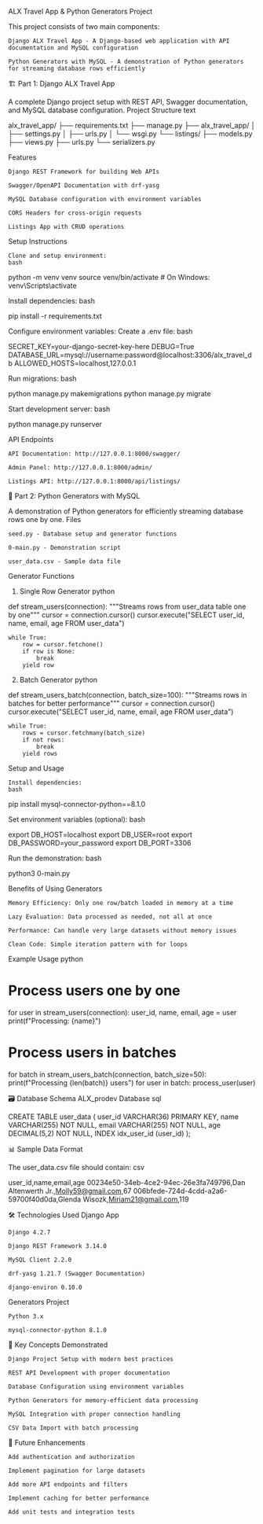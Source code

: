 ALX Travel App & Python Generators Project

This project consists of two main components:

    Django ALX Travel App - A Django-based web application with API documentation and MySQL configuration

    Python Generators with MySQL - A demonstration of Python generators for streaming database rows efficiently

🏗️ Part 1: Django ALX Travel App

A complete Django project setup with REST API, Swagger documentation, and MySQL database configuration.
Project Structure
text

alx_travel_app/
├── requirements.txt
├── manage.py
├── alx_travel_app/
│   ├── settings.py
│   ├── urls.py
│   └── wsgi.py
└── listings/
    ├── models.py
    ├── views.py
    ├── urls.py
    └── serializers.py

Features

    Django REST Framework for building Web APIs

    Swagger/OpenAPI Documentation with drf-yasg

    MySQL Database configuration with environment variables

    CORS Headers for cross-origin requests

    Listings App with CRUD operations

Setup Instructions

    Clone and setup environment:
    bash

python -m venv venv
source venv/bin/activate  # On Windows: venv\Scripts\activate

Install dependencies:
bash

pip install -r requirements.txt

Configure environment variables:
Create a .env file:
bash

SECRET_KEY=your-django-secret-key-here
DEBUG=True
DATABASE_URL=mysql://username:password@localhost:3306/alx_travel_db
ALLOWED_HOSTS=localhost,127.0.0.1

Run migrations:
bash

python manage.py makemigrations
python manage.py migrate

Start development server:
bash

python manage.py runserver

API Endpoints

    API Documentation: http://127.0.0.1:8000/swagger/

    Admin Panel: http://127.0.0.1:8000/admin/

    Listings API: http://127.0.0.1:8000/api/listings/

🔄 Part 2: Python Generators with MySQL

A demonstration of Python generators for efficiently streaming database rows one by one.
Files

    seed.py - Database setup and generator functions

    0-main.py - Demonstration script

    user_data.csv - Sample data file

Generator Functions
1. Single Row Generator
python

def stream_users(connection):
    """Streams rows from user_data table one by one"""
    cursor = connection.cursor()
    cursor.execute("SELECT user_id, name, email, age FROM user_data")
    
    while True:
        row = cursor.fetchone()
        if row is None:
            break
        yield row

2. Batch Generator
python

def stream_users_batch(connection, batch_size=100):
    """Streams rows in batches for better performance"""
    cursor = connection.cursor()
    cursor.execute("SELECT user_id, name, email, age FROM user_data")
    
    while True:
        rows = cursor.fetchmany(batch_size)
        if not rows:
            break
        yield rows

Setup and Usage

    Install dependencies:
    bash

pip install mysql-connector-python==8.1.0

Set environment variables (optional):
bash

export DB_HOST=localhost
export DB_USER=root
export DB_PASSWORD=your_password
export DB_PORT=3306

Run the demonstration:
bash

python3 0-main.py

Benefits of Using Generators

    Memory Efficiency: Only one row/batch loaded in memory at a time

    Lazy Evaluation: Data processed as needed, not all at once

    Performance: Can handle very large datasets without memory issues

    Clean Code: Simple iteration pattern with for loops

Example Usage
python

# Process users one by one
for user in stream_users(connection):
    user_id, name, email, age = user
    print(f"Processing: {name}")

# Process users in batches
for batch in stream_users_batch(connection, batch_size=50):
    print(f"Processing {len(batch)} users")
    for user in batch:
        process_user(user)

🗃️ Database Schema
ALX_prodev Database
sql

CREATE TABLE user_data (
    user_id VARCHAR(36) PRIMARY KEY,
    name VARCHAR(255) NOT NULL,
    email VARCHAR(255) NOT NULL,
    age DECIMAL(5,2) NOT NULL,
    INDEX idx_user_id (user_id)
);

📊 Sample Data Format

The user_data.csv file should contain:
csv

user_id,name,email,age
00234e50-34eb-4ce2-94ec-26e3fa749796,Dan Altenwerth Jr.,Molly59@gmail.com,67
006bfede-724d-4cdd-a2a6-59700f40d0da,Glenda Wisozk,Miriam21@gmail.com,119

🛠️ Technologies Used
Django App

    Django 4.2.7

    Django REST Framework 3.14.0

    MySQL Client 2.2.0

    drf-yasg 1.21.7 (Swagger Documentation)

    django-environ 0.10.0

Generators Project

    Python 3.x

    mysql-connector-python 8.1.0

📝 Key Concepts Demonstrated

    Django Project Setup with modern best practices

    REST API Development with proper documentation

    Database Configuration using environment variables

    Python Generators for memory-efficient data processing

    MySQL Integration with proper connection handling

    CSV Data Import with batch processing

🚀 Future Enhancements

    Add authentication and authorization

    Implement pagination for large datasets

    Add more API endpoints and filters

    Implement caching for better performance

    Add unit tests and integration tests
